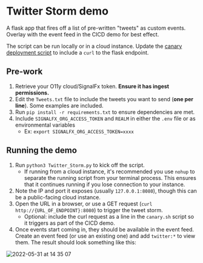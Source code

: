 # Twitter Storm demo

A flask app that fires off a list of pre-written "tweets" as custom events. Overlay with the event feed in the CICD demo for best effect.

The script can be run locally or in a cloud instance. Update the [canary deployment script](https://cd.splunkdev.com/observability-sales-engineering/field-demos/-/blob/main/CICD%20Automation%20Demo/Readme.md) to include a `curl` to the flask endpoint.

## Pre-work

1. Retrieve your O11y cloud/SignalFx token. **Ensure it has ingest permissions.**
1. Edit the `Tweets.txt` file to include the tweets you want to send (**one per line**). Some examples are included.
2. Run `pip install -r requirements.txt` to ensure dependencies are met.
3. Include `SIGNALFX_ORG_ACCESS_TOKEN` and `REALM` in either the `.env` file or as environmental variables
    - Ex: `export SIGNALFX_ORG_ACCESS_TOKEN=xxxx`


## Running the demo

1. Run `python3 Twitter_Storm.py` to kick off the script.
     - If running from a cloud instance, it's recommended you use `nohup` to separate the running script from your terminal process. This ensures that it continues running if you lose connection to your instance.
2. Note the IP and port it exposes (usually `127.0.0.1:8080`), though this can be a public-facing cloud instance.
3. Open the URL in a browser, or use a GET request (`curl http://{URL_OF_ENDPOINT}:8080`) to trigger the tweet storm.
   - Optional: include the curl request as a line in the `canary.sh` script so it triggers as part of the CICD demo.
4. Once events start coming in, they should be available in the event feed. Create an event feed (or use an existing one) and add `twitter:*` to view them. The result should look something like this:

![2022-05-31 at 14 35 07](https://user-images.githubusercontent.com/9903403/171260099-9f698767-6170-46c8-a0c0-0d912ff1484a.png)
